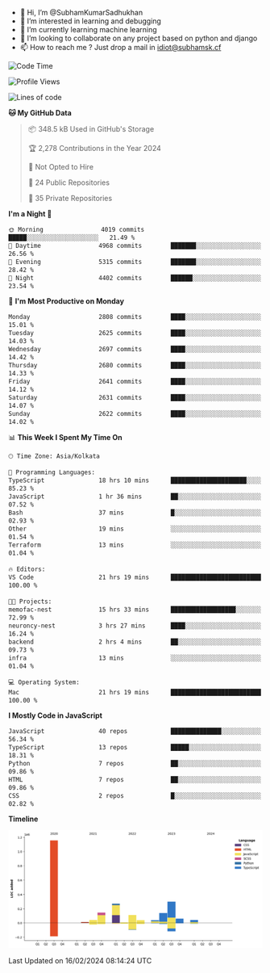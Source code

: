 - 👋 Hi, I’m @SubhamKumarSadhukhan
- 👀 I’m interested in learning and debugging
- 🌱 I’m currently learning machine learning
- 💞️ I’m looking to collaborate on any project based on python and django
- 📫 How to reach me ?
      Just drop a mail in idiot@subhamsk.cf

<!---
SubhamKumarSadhukhan/SubhamKumarSadhukhan is a ✨ special ✨ repository because its `README.md` (this file) appears on your GitHub profile.
You can click the Preview link to take a look at your changes.
--->


<!--START_SECTION:waka-->
![Code Time](http://img.shields.io/badge/Code%20Time-1%2C947%20hrs%2027%20mins-blue)

![Profile Views](http://img.shields.io/badge/Profile%20Views-0-blue)

![Lines of code](https://img.shields.io/badge/From%20Hello%20World%20I%27ve%20Written-2.4%20million%20lines%20of%20code-blue)

**🐱 My GitHub Data** 

> 📦 348.5 kB Used in GitHub's Storage 
 > 
> 🏆 2,278 Contributions in the Year 2024
 > 
> 🚫 Not Opted to Hire
 > 
> 📜 24 Public Repositories 
 > 
> 🔑 35 Private Repositories 
 > 
**I'm a Night 🦉** 

```text
🌞 Morning                4019 commits        █████░░░░░░░░░░░░░░░░░░░░   21.49 % 
🌆 Daytime                4968 commits        ███████░░░░░░░░░░░░░░░░░░   26.56 % 
🌃 Evening                5315 commits        ███████░░░░░░░░░░░░░░░░░░   28.42 % 
🌙 Night                  4402 commits        ██████░░░░░░░░░░░░░░░░░░░   23.54 % 
```
📅 **I'm Most Productive on Monday** 

```text
Monday                   2808 commits        ████░░░░░░░░░░░░░░░░░░░░░   15.01 % 
Tuesday                  2625 commits        ████░░░░░░░░░░░░░░░░░░░░░   14.03 % 
Wednesday                2697 commits        ████░░░░░░░░░░░░░░░░░░░░░   14.42 % 
Thursday                 2680 commits        ████░░░░░░░░░░░░░░░░░░░░░   14.33 % 
Friday                   2641 commits        ████░░░░░░░░░░░░░░░░░░░░░   14.12 % 
Saturday                 2631 commits        ████░░░░░░░░░░░░░░░░░░░░░   14.07 % 
Sunday                   2622 commits        ████░░░░░░░░░░░░░░░░░░░░░   14.02 % 
```


📊 **This Week I Spent My Time On** 

```text
🕑︎ Time Zone: Asia/Kolkata

💬 Programming Languages: 
TypeScript               18 hrs 10 mins      █████████████████████░░░░   85.23 % 
JavaScript               1 hr 36 mins        ██░░░░░░░░░░░░░░░░░░░░░░░   07.52 % 
Bash                     37 mins             █░░░░░░░░░░░░░░░░░░░░░░░░   02.93 % 
Other                    19 mins             ░░░░░░░░░░░░░░░░░░░░░░░░░   01.54 % 
Terraform                13 mins             ░░░░░░░░░░░░░░░░░░░░░░░░░   01.04 % 

🔥 Editors: 
VS Code                  21 hrs 19 mins      █████████████████████████   100.00 % 

🐱‍💻 Projects: 
memofac-nest             15 hrs 33 mins      ██████████████████░░░░░░░   72.99 % 
neuroncy-nest            3 hrs 27 mins       ████░░░░░░░░░░░░░░░░░░░░░   16.24 % 
backend                  2 hrs 4 mins        ██░░░░░░░░░░░░░░░░░░░░░░░   09.73 % 
infra                    13 mins             ░░░░░░░░░░░░░░░░░░░░░░░░░   01.04 % 

💻 Operating System: 
Mac                      21 hrs 19 mins      █████████████████████████   100.00 % 
```

**I Mostly Code in JavaScript** 

```text
JavaScript               40 repos            ██████████████░░░░░░░░░░░   56.34 % 
TypeScript               13 repos            █████░░░░░░░░░░░░░░░░░░░░   18.31 % 
Python                   7 repos             ██░░░░░░░░░░░░░░░░░░░░░░░   09.86 % 
HTML                     7 repos             ██░░░░░░░░░░░░░░░░░░░░░░░   09.86 % 
CSS                      2 repos             █░░░░░░░░░░░░░░░░░░░░░░░░   02.82 % 
```



**Timeline**

![Lines of Code chart](https://raw.githubusercontent.com/SubhamKumarSadhukhan/SubhamKumarSadhukhan/main/assets/bar_graph.png)


 Last Updated on 16/02/2024 08:14:24 UTC
<!--END_SECTION:waka-->
